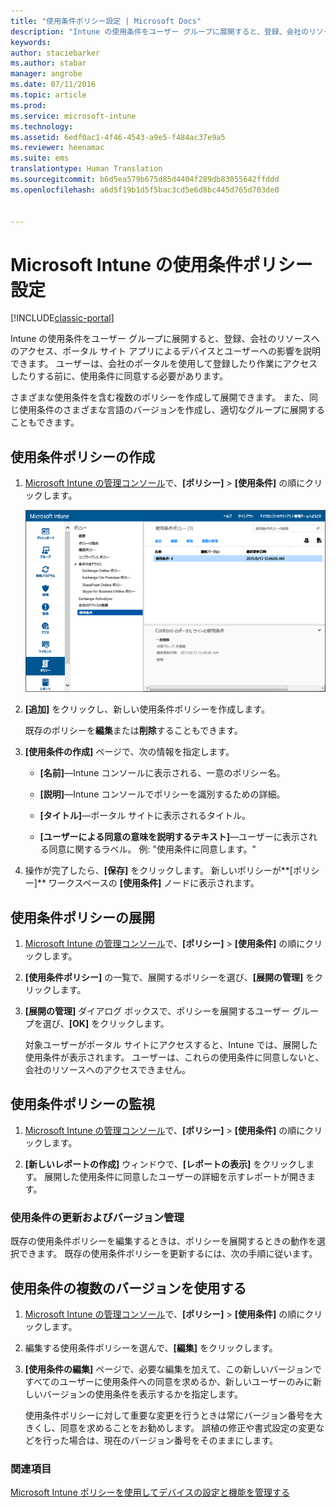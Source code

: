 ```yaml
---
title: "使用条件ポリシー設定 | Microsoft Docs"
description: "Intune の使用条件をユーザー グループに展開すると、登録、会社のリソースへのアクセス、ポータル サイト アプリの使用によるデバイスとユーザーへの影響を説明できます。"
keywords: 
author: staciebarker
ms.author: stabar
manager: angrobe
ms.date: 07/11/2016
ms.topic: article
ms.prod: 
ms.service: microsoft-intune
ms.technology: 
ms.assetid: 6edf0ac1-4f46-4543-a9e5-f484ac37e9a5
ms.reviewer: heenamac
ms.suite: ems
translationtype: Human Translation
ms.sourcegitcommit: b6d5ea579b675d85d4404f289db83055642ffddd
ms.openlocfilehash: a6d5f19b1d5f5bac3cd5e6d8bc445d765d703de0


---
```


# <a name="terms-and-condition-policy-settings-in-microsoft-intune"></a>Microsoft Intune の使用条件ポリシー設定

[!INCLUDE[classic-portal](../includes/classic-portal.md)]

Intune の使用条件をユーザー グループに展開すると、登録、会社のリソースへのアクセス、ポータル サイト アプリによるデバイスとユーザーへの影響を説明できます。 ユーザーは、会社のポータルを使用して登録したり作業にアクセスしたりする前に、使用条件に同意する必要があります。

さまざまな使用条件を含む複数のポリシーを作成して展開できます。 また、同じ使用条件のさまざまな言語のバージョンを作成し、適切なグループに展開することもできます。

## <a name="create-a-terms-and-conditions-policy"></a>使用条件ポリシーの作成

1.  [Microsoft Intune の管理コンソール](http://manage.microsoft.com)で、**[ポリシー]** &gt; **[使用条件]** の順にクリックします。

    ![使用条件ポリシーのスクリーンショット](./media/pol-sa-terms-conditions.png)

2.  **[追加]** をクリックし、新しい使用条件ポリシーを作成します。

    既存のポリシーを**編集**または**削除**することもできます。

3.  **[使用条件の作成]** ページで、次の情報を指定します。

    -   **[名前]**&mdash;Intune コンソールに表示される、一意のポリシー名。

    -   **[説明]**&mdash;Intune コンソールでポリシーを識別するための詳細。

    -   **[タイトル]**&mdash;ポータル サイトに表示されるタイトル。

    -   **[ユーザーによる同意の意味を説明するテキスト]**&mdash;ユーザーに表示される同意に関するラベル。 例: "使用条件に同意します。"

4.  操作が完了したら、**[保存]** をクリックします。 新しいポリシーが**[ポリシー]** ワークスペースの **[使用条件]** ノードに表示されます。

## <a name="deploy-a-terms-and-conditions-policy"></a>使用条件ポリシーの展開

1.  [Microsoft Intune の管理コンソール](http://manage.microsoft.com)で、**[ポリシー]** &gt; **[使用条件]** の順にクリックします。

2.  **[使用条件ポリシー]** の一覧で、展開するポリシーを選び、**[展開の管理]** をクリックします。

3.  **[展開の管理]** ダイアログ ボックスで、ポリシーを展開するユーザー グループを選び、**[OK]** をクリックします。

    対象ユーザーがポータル サイトにアクセスすると、Intune では、展開した使用条件が表示されます。 ユーザーは、これらの使用条件に同意しないと、会社のリソースへのアクセスできません。

## <a name="monitor-a-terms-and-conditions-policy"></a>使用条件ポリシーの監視

1.  [Microsoft Intune の管理コンソール](http://manage.microsoft.com)で、**[ポリシー]** &gt; **[使用条件]** の順にクリックします。

2.  **[新しいレポートの作成]** ウィンドウで、**[レポートの表示]** をクリックします。 展開した使用条件に同意したユーザーの詳細を示すレポートが開きます。

### <a name="updates-and-version-control-for-terms-and-conditions"></a>使用条件の更新およびバージョン管理
既存の使用条件ポリシーを編集するときは、ポリシーを展開するときの動作を選択できます。 既存の使用条件ポリシーを更新するには、次の手順に従います。

## <a name="work-with-multiple-versions-of-terms-and-conditions"></a>使用条件の複数のバージョンを使用する

1.  [Microsoft Intune の管理コンソール](http://manage.microsoft.com)で、**[ポリシー]** &gt; **[使用条件]** の順にクリックします。

2.  編集する使用条件ポリシーを選んで、**[編集]** をクリックします。

3.  **[使用条件の編集]** ページで、必要な編集を加えて、この新しいバージョンですべてのユーザーに使用条件への同意を求めるか、新しいユーザーのみに新しいバージョンの使用条件を表示するかを指定します。

    使用条件ポリシーに対して重要な変更を行うときは常にバージョン番号を大きくし、同意を求めることをお勧めします。 誤植の修正や書式設定の変更などを行った場合は、現在のバージョン番号をそのままにします。

### <a name="see-also"></a>関連項目
[Microsoft Intune ポリシーを使用してデバイスの設定と機能を管理する](manage-settings-and-features-on-your-devices-with-microsoft-intune-policies.md)



<!--HONumber=Dec16_HO2-->


